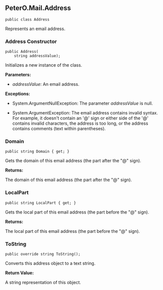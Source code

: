 ## PeterO.Mail.Address

    public class Address

Represents an email address.

### Address Constructor

    public Address(
        string addressValue);

Initializes a new instance of the  class.

<b>Parameters:</b>

 * <i>addressValue</i>: An email address.

<b>Exceptions:</b>

 * System.ArgumentNullException:
The parameter <i>addressValue</i>
 is null.

 * System.ArgumentException:
The email address contains invalid syntax. For example, it doesn't contain an '@' sign or either side of the '@' contains invalid characters, the address is too long, or the address contains comments (text within parentheses).

### Domain

    public string Domain { get; }

Gets the domain of this email address (the part after the "@" sign).

<b>Returns:</b>

The domain of this email address (the part after the "@" sign).

### LocalPart

    public string LocalPart { get; }

Gets the local part of this email address (the part before the "@" sign).

<b>Returns:</b>

The local part of this email address (the part before the "@" sign).

### ToString

    public override string ToString();

Converts this address object to a text string.

<b>Return Value:</b>

A string representation of this object.
